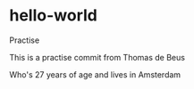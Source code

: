 # hello-world
Practise

<p>This is a practise commit from Thomas de Beus</p>
Who's 27 years of age and lives in Amsterdam
